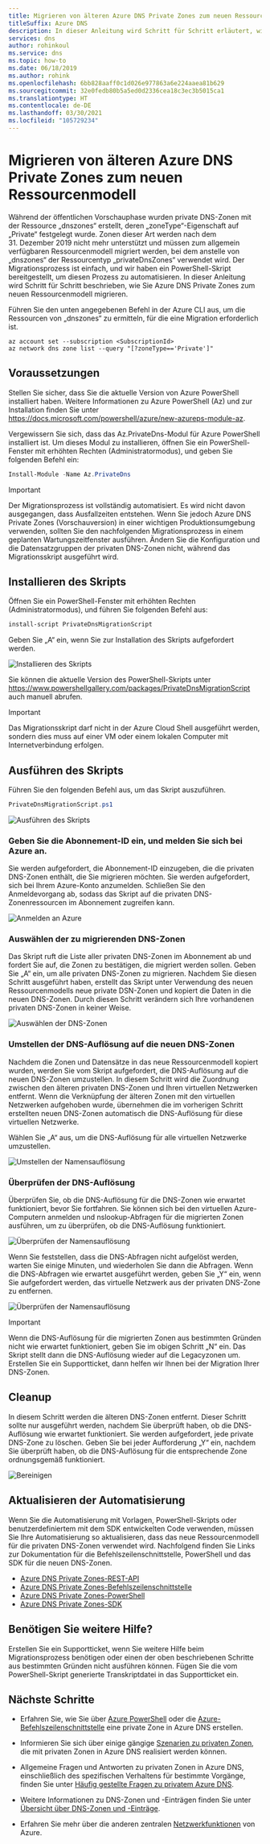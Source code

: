 ```yaml
---
title: Migrieren von älteren Azure DNS Private Zones zum neuen Ressourcenmodell
titleSuffix: Azure DNS
description: In dieser Anleitung wird Schritt für Schritt erläutert, wie ältere private DNS-Zonen zum aktuellen Ressourcenmodell migriert werden.
services: dns
author: rohinkoul
ms.service: dns
ms.topic: how-to
ms.date: 06/18/2019
ms.author: rohink
ms.openlocfilehash: 6bb828aaff0c1d026e977863a6e224aaea81b629
ms.sourcegitcommit: 32e0fedb80b5a5ed0d2336cea18c3ec3b5015ca1
ms.translationtype: HT
ms.contentlocale: de-DE
ms.lasthandoff: 03/30/2021
ms.locfileid: "105729234"
---
```

# <a name="migrating-legacy-azure-dns-private-zones-to-new-resource-model"></a>Migrieren von älteren Azure DNS Private Zones zum neuen Ressourcenmodell

Während der öffentlichen Vorschauphase wurden private DNS-Zonen mit der Ressource „dnszones“ erstellt, deren „zoneType“-Eigenschaft auf „Private“ festgelegt wurde. Zonen dieser Art werden nach dem 31. Dezember 2019 nicht mehr unterstützt und müssen zum allgemein verfügbaren Ressourcenmodell migriert werden, bei dem anstelle von „dnszones“ der Ressourcentyp „privateDnsZones“ verwendet wird. Der Migrationsprozess ist einfach, und wir haben ein PowerShell-Skript bereitgestellt, um diesen Prozess zu automatisieren. In dieser Anleitung wird Schritt für Schritt beschrieben, wie Sie Azure DNS Private Zones zum neuen Ressourcenmodell migrieren.

Führen Sie den unten angegebenen Befehl in der Azure CLI aus, um die Ressourcen von „dnszones“ zu ermitteln, für die eine Migration erforderlich ist.
```azurecli
az account set --subscription <SubscriptionId>
az network dns zone list --query "[?zoneType=='Private']"
```

## <a name="prerequisites"></a>Voraussetzungen

Stellen Sie sicher, dass Sie die aktuelle Version von Azure PowerShell installiert haben. Weitere Informationen zu Azure PowerShell (Az) und zur Installation finden Sie unter https://docs.microsoft.com/powershell/azure/new-azureps-module-az.

Vergewissern Sie sich, dass das Az.PrivateDns-Modul für Azure PowerShell installiert ist. Um dieses Modul zu installieren, öffnen Sie ein PowerShell-Fenster mit erhöhten Rechten (Administratormodus), und geben Sie folgenden Befehl ein:

```powershell
Install-Module -Name Az.PrivateDns
```

>[!IMPORTANT]
>Der Migrationsprozess ist vollständig automatisiert. Es wird nicht davon ausgegangen, dass Ausfallzeiten entstehen. Wenn Sie jedoch Azure DNS Private Zones (Vorschauversion) in einer wichtigen Produktionsumgebung verwenden, sollten Sie den nachfolgenden Migrationsprozess in einem geplanten Wartungszeitfenster ausführen. Ändern Sie die Konfiguration und die Datensatzgruppen der privaten DNS-Zonen nicht, während das Migrationsskript ausgeführt wird.

## <a name="installing-the-script"></a>Installieren des Skripts

Öffnen Sie ein PowerShell-Fenster mit erhöhten Rechten (Administratormodus), und führen Sie folgenden Befehl aus:

```powershell
install-script PrivateDnsMigrationScript
```

Geben Sie „A“ ein, wenn Sie zur Installation des Skripts aufgefordert werden.

![Installieren des Skripts](./media/private-dns-migration-guide/install-migration-script.png)

Sie können die aktuelle Version des PowerShell-Skripts unter https://www.powershellgallery.com/packages/PrivateDnsMigrationScript auch manuell abrufen.

>[!IMPORTANT]
>Das Migrationsskript darf nicht in der Azure Cloud Shell ausgeführt werden, sondern dies muss auf einer VM oder einem lokalen Computer mit Internetverbindung erfolgen.

## <a name="running-the-script"></a>Ausführen des Skripts

Führen Sie den folgenden Befehl aus, um das Skript auszuführen.

```powershell
PrivateDnsMigrationScript.ps1
```

![Ausführen des Skripts](./media/private-dns-migration-guide/running-migration-script.png)

### <a name="enter-the-subscription-id-and-sign-in-to-azure"></a>Geben Sie die Abonnement-ID ein, und melden Sie sich bei Azure an.

Sie werden aufgefordert, die Abonnement-ID einzugeben, die die privaten DNS-Zonen enthält, die Sie migrieren möchten. Sie werden aufgefordert, sich bei Ihrem Azure-Konto anzumelden. Schließen Sie den Anmeldevorgang ab, sodass das Skript auf die privaten DNS-Zonenressourcen im Abonnement zugreifen kann.

![Anmelden an Azure](./media/private-dns-migration-guide/login-migration-script.png)

### <a name="select-the-dns-zones-you-want-to-migrate"></a>Auswählen der zu migrierenden DNS-Zonen

Das Skript ruft die Liste aller privaten DNS-Zonen im Abonnement ab und fordert Sie auf, die Zonen zu bestätigen, die migriert werden sollen. Geben Sie „A“ ein, um alle privaten DNS-Zonen zu migrieren. Nachdem Sie diesen Schritt ausgeführt haben, erstellt das Skript unter Verwendung des neuen Ressourcenmodells neue private DSN-Zonen und kopiert die Daten in die neuen DNS-Zonen. Durch diesen Schritt verändern sich Ihre vorhandenen privaten DNS-Zonen in keiner Weise.

![Auswählen der DNS-Zonen](./media/private-dns-migration-guide/migratezone-migration-script.png)

### <a name="switching-dns-resolution-to-the-new-dns-zones"></a>Umstellen der DNS-Auflösung auf die neuen DNS-Zonen

Nachdem die Zonen und Datensätze in das neue Ressourcenmodell kopiert wurden, werden Sie vom Skript aufgefordert, die DNS-Auflösung auf die neuen DNS-Zonen umzustellen. In diesem Schritt wird die Zuordnung zwischen den älteren privaten DNS-Zonen und Ihren virtuellen Netzwerken entfernt. Wenn die Verknüpfung der älteren Zonen mit den virtuellen Netzwerken aufgehoben wurde, übernehmen die im vorherigen Schritt erstellten neuen DNS-Zonen automatisch die DNS-Auflösung für diese virtuellen Netzwerke.

Wählen Sie „A“ aus, um die DNS-Auflösung für alle virtuellen Netzwerke umzustellen.

![Umstellen der Namensauflösung](./media/private-dns-migration-guide/switchresolution-migration-script.png)

### <a name="verify-the-dns-resolution"></a>Überprüfen der DNS-Auflösung

Überprüfen Sie, ob die DNS-Auflösung für die DNS-Zonen wie erwartet funktioniert, bevor Sie fortfahren. Sie können sich bei den virtuellen Azure-Computern anmelden und nslookup-Abfragen für die migrierten Zonen ausführen, um zu überprüfen, ob die DNS-Auflösung funktioniert.

![Überprüfen der Namensauflösung](./media/private-dns-migration-guide/verifyresolution-migration-script.png)

Wenn Sie feststellen, dass die DNS-Abfragen nicht aufgelöst werden, warten Sie einige Minuten, und wiederholen Sie dann die Abfragen. Wenn die DNS-Abfragen wie erwartet ausgeführt werden, geben Sie „Y“ ein, wenn Sie aufgefordert werden, das virtuelle Netzwerk aus der privaten DNS-Zone zu entfernen.

![Überprüfen der Namensauflösung](./media/private-dns-migration-guide/confirmresolution-migration-script.png)

>[!IMPORTANT]
>Wenn die DNS-Auflösung für die migrierten Zonen aus bestimmten Gründen nicht wie erwartet funktioniert, geben Sie im obigen Schritt „N“ ein. Das Skript stellt dann die DNS-Auflösung wieder auf die Legacyzonen um. Erstellen Sie ein Supportticket, dann helfen wir Ihnen bei der Migration Ihrer DNS-Zonen.

## <a name="cleanup"></a>Cleanup

In diesem Schritt werden die älteren DNS-Zonen entfernt. Dieser Schritt sollte nur ausgeführt werden, nachdem Sie überprüft haben, ob die DNS-Auflösung wie erwartet funktioniert. Sie werden aufgefordert, jede private DNS-Zone zu löschen. Geben Sie bei jeder Aufforderung „Y“ ein, nachdem Sie überprüft haben, ob die DNS-Auflösung für die entsprechende Zone ordnungsgemäß funktioniert.

![Bereinigen](./media/private-dns-migration-guide/cleanup-migration-script.png)

## <a name="update-your-automation"></a>Aktualisieren der Automatisierung

Wenn Sie die Automatisierung mit Vorlagen, PowerShell-Skripts oder benutzerdefiniertem mit dem SDK entwickelten Code verwenden, müssen Sie Ihre Automatisierung so aktualisieren, dass das neue Ressourcenmodell für die privaten DNS-Zonen verwendet wird. Nachfolgend finden Sie Links zur Dokumentation für die Befehlszeilenschnittstelle, PowerShell und das SDK für die neuen DNS-Zonen.
* [Azure DNS Private Zones-REST-API](/rest/api/dns/privatedns/privatezones)
* [Azure DNS Private Zones-Befehlszeilenschnittstelle](/cli/azure/network/private-dns/link/vnet)
* [Azure DNS Private Zones-PowerShell](/powershell/module/az.privatedns/)
* [Azure DNS Private Zones-SDK](/dotnet/api/overview/azure/privatedns/management)

## <a name="need-further-help"></a>Benötigen Sie weitere Hilfe?

Erstellen Sie ein Supportticket, wenn Sie weitere Hilfe beim Migrationsprozess benötigen oder einen der oben beschriebenen Schritte aus bestimmten Gründen nicht ausführen können. Fügen Sie die vom PowerShell-Skript generierte Transkriptdatei in das Supportticket ein.

## <a name="next-steps"></a>Nächste Schritte

* Erfahren Sie, wie Sie über [Azure PowerShell](./private-dns-getstarted-powershell.md) oder die [Azure-Befehlszeilenschnittstelle](./private-dns-getstarted-cli.md) eine private Zone in Azure DNS erstellen.

* Informieren Sie sich über einige gängige [Szenarien zu privaten Zonen](./private-dns-scenarios.md), die mit privaten Zonen in Azure DNS realisiert werden können.

* Allgemeine Fragen und Antworten zu privaten Zonen in Azure DNS, einschließlich des spezifischen Verhaltens für bestimmte Vorgänge, finden Sie unter [Häufig gestellte Fragen zu privatem Azure DNS](./dns-faq-private.md).

* Weitere Informationen zu DNS-Zonen und -Einträgen finden Sie unter [Übersicht über DNS-Zonen und -Einträge](dns-zones-records.md).

* Erfahren Sie mehr über die anderen zentralen [Netzwerkfunktionen](../networking/networking-overview.md) von Azure.
